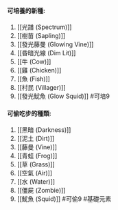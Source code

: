 #### 可培養的新種:
1. [[光譜 (Spectrum)]]
2. [[樹苗 (Sapling)]]
3. [[發光藤曼 (Glowing Vine)]]
4. [[昏暗光線 (Dim Lit)]]
5. [[牛 (Cow)]]
6. [[雞 (Chicken)]]
7. [[魚 (Fish)]]
8. [[村民 (Villager)]]
9. [[發光魷魚 (Glow Squid)]]
#可培9

#### 可偷吃步的種類:
1. [[黑暗 (Darkness)]]
2. [[泥土 (Dirt)]]
3. [[藤曼 (Vine)]]
4. [[青蛙 (Frog)]]
5. [[草 (Grass)]]
6. [[空氣 (Air)]]
7. [[水 (Water)]]
8. [[僵屍 (Zombie)]]
9. [[魷魚 (Squid)]]
#可偷9
#基礎元素 